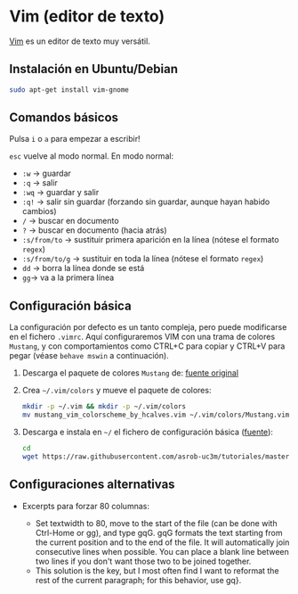 # Vim (editor de texto)

[Vim](http://www.vim.org/) es un editor de texto muy versátil.

## Instalación en Ubuntu/Debian

```bash
sudo apt-get install vim-gnome
```

## Comandos básicos

Pulsa `i` o `a` para empezar a escribir!

`esc` vuelve al modo normal. En modo normal:

- `:w` -> guardar
- `:q` -> salir
- `:wq` -> guardar y salir
- `:q!` -> salir sin guardar (forzando sin guardar, aunque hayan habido cambios)
- `/` -> buscar en documento
- `?` -> buscar en documento (hacia atrás)
- `:s/from/to` -> sustituir primera aparición en la línea (nótese el formato `regex`)
- `:s/from/to/g` -> sustituir en toda la línea (nótese el formato `regex`)
- `dd` -> borra la línea donde se está
- `gg`-> va a la primera línea

## Configuración básica

La configuración por defecto es un tanto compleja, pero puede modificarse en el fichero `.vimrc`. Aquí configuraremos VIM con una trama de colores `Mustang`, y con comportamientos como CTRL+C para copiar y CTRL+V para pegar (véase `behave mswin` a continuación).

1. Descarga el paquete de colores `Mustang` de: [fuente original](http://hcalves.deviantart.com/art/Mustang-Vim-Colorscheme-98974484)

1. Crea `~/.vim/colors` y mueve el paquete de colores:
   ```bash
   mkdir -p ~/.vim && mkdir -p ~/.vim/colors
   mv mustang_vim_colorscheme_by_hcalves.vim ~/.vim/colors/Mustang.vim
   ```

1. Descarga e instala en `~/` el fichero de configuración básica ([fuente](https://github.com/asrob-uc3m/tutoriales/blob/master/assets/dotfiles/.vimrc)):
   ```bash
   cd
   wget https://raw.githubusercontent.com/asrob-uc3m/tutoriales/master/assets/dotfiles/.vimrc
   ```

## Configuraciones alternativas

- Excerpts para forzar 80 columnas:

  - Set textwidth to 80, move to the start of the file (can be done with Ctrl-Home or gg), and type gqG.
gqG formats the text starting from the current position and to the end of the file. It will automatically join
consecutive lines when possible. You can place a blank line between two lines if you don't want those two to be
joined together.
  - This solution is the key, but I most often find I want to reformat the rest of the current paragraph; for this
behavior, use gq}.

